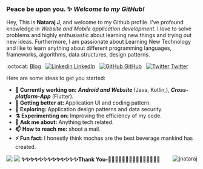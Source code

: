 ### Peace be upon you. ✨ _Welcome to my GitHub!_

Hey, This is <b>Nataraj J</b>, and welcome to my Github profile. I've profound knowledge in <i>Website and Mobile application development</i>. I love to solve problems and highly enthusiastic about learning new things and trying out new ideas. Furthermore, I am passionate about Learning New Technology and like to learn anything about different programming languages, frameworks, algorithms, data structures, design patterns.


:octocat: [Blog](https://medium.com/@natarajjambunathan)
&nbsp;
[![Linkedin](https://i.stack.imgur.com/gVE0j.png) LinkedIn](https://www.linkedin.com/in/nataraj-jambunathan-08364b19a/)
&nbsp;
[![GitHub](https://i.stack.imgur.com/tskMh.png) GitHub](https://github.com/jnataraj)
&nbsp;
[![Twitter](http://i.imgur.com/wWzX9uB.png) Twitter](https://twitter.com/Nataraj_jambu)
&nbsp;

Here are some ideas to get you started:
<ul>
<li>
     <b>🔭 Currently working on:</b>  <b><i>Android and Website </i></b> (Java, Kotlin,), <b><i>Cross-platform-App</b></i> (Flutter). 
   </li>
  <li>
     <b>🌱 Getting better at:  </b>  Application UI and coding pattern.
   </li>
  <li>
     <b>🤔 Exploring: </b> Application design patterns and data security.
   </li>
   <li>
      <b>⚗️ Experimenting on: </b> Improving the efficiency of my code.
   </li>
   <li>
     <b>💬 Ask me about: </b> Anything tech related.
   </li>
 
   <li>
     <b>📫 How to reach me: </b> shoot a mail.
   </li>
   
   <li>
     <b>⚡ Fun fact:  </b> I honestly think mochas are the best beverage mankind has created.
   </li>
</ul>

<img src="https://github-readme-stats.vercel.app/api?username=jnataraj&show_icons=true&include_all_commits=true">
<img src="https://github-readme-stats.vercel.app/api/top-langs/?username=jnataraj&layout=compact" />
<b>✨✨✨✨✨✨✨✨✨✨✨✨✨Thank You-🙏🏼✨✨✨✨✨✨✨✨✨✨✨✨✨</b>
<img align='right' src="https://komarev.com/ghpvc/?username=jnataraj" alt="jnataraj" />

